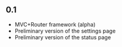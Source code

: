 0.1
-------
* MVC+Router framework (alpha)
* Preliminary version of the settings page
* Preliminary version of the status page
